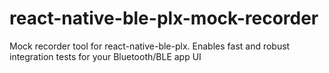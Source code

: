 # react-native-ble-plx-mock-recorder
Mock recorder tool for react-native-ble-plx. Enables fast and robust integration tests for your Bluetooth/BLE app UI
